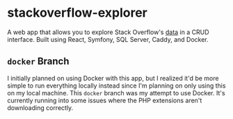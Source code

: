 # stackoverflow-explorer
A web app that allows you to explore Stack Overflow's [data](https://data.stackexchange.com/) in a CRUD interface. Built using React, Symfony, SQL Server, Caddy, and Docker.

## `docker` Branch
I initially planned on using Docker with this app, but I realized it'd be more simple to run everything locally instead
since I'm planning on only using this on my local machine. This `docker` branch was my attempt to use Docker. It's currently
running into some issues where the PHP extensions aren't downloading correctly.